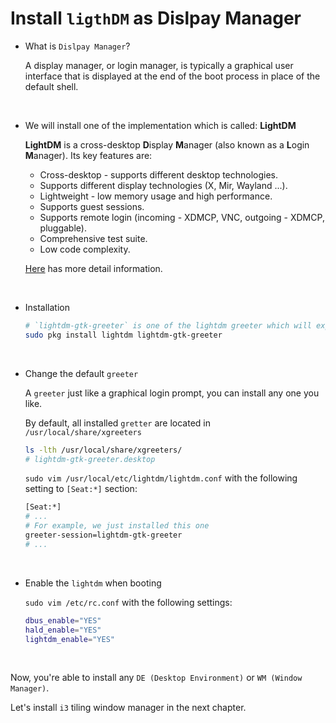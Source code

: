 # Install **`ligthDM`** as Dislpay Manager

- What is `Dislpay Manager`?

    A display manager, or login manager, is typically a graphical user interface that is displayed at the end of the boot process in place of the default shell.

</br>

- We will install one of the implementation which is called: **LightDM**

    **LightDM** is a cross-desktop **D**isplay **M**anager (also known as a **L**ogin **M**anager). Its key features are:

    - Cross-desktop - supports different desktop technologies.
    - Supports different display technologies (X, Mir, Wayland ...).
    - Lightweight - low memory usage and high performance.
    - Supports guest sessions.
    - Supports remote login (incoming - XDMCP, VNC, outgoing - XDMCP, pluggable).
    - Comprehensive test suite.
    - Low code complexity.

    [Here](https://wiki.archlinux.org/index.php/LightDM) has more detail information.

</br>

- Installation 

    ```bash
    # `lightdm-gtk-greeter` is one of the lightdm greeter which will explain below
    sudo pkg install lightdm lightdm-gtk-greeter
    ```

</br>

- Change the default `greeter`

    A `greeter` just like a graphical login prompt, you can install any one you like.

    By default, all installed `gretter` are located in `/usr/local/share/xgreeters`

    ```bash
    ls -lth /usr/local/share/xgreeters/
    # lightdm-gtk-greeter.desktop
    ```

    `sudo vim /usr/local/etc/lightdm/lightdm.conf` with the following setting to 
    `[Seat:*]` section:


    ```bash
    [Seat:*]
    # ...
    # For example, we just installed this one
    greeter-session=lightdm-gtk-greeter
    # ...

    ```

</br>

- Enable the `lightdm` when booting

    `sudo vim /etc/rc.conf` with the following settings:

    ```bash
    dbus_enable="YES"
    hald_enable="YES"
    lightdm_enable="YES"
    ```

</br>

Now, you're able to install any `DE (Desktop Environment)` or `WM (Window Manager)`.

Let's install `i3` tiling window manager in the next chapter.

</br>
